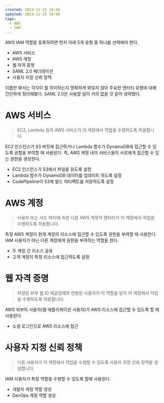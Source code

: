 ```yaml
---
created: 2024-12-25 10:40
updated: 2024-12-25 10:50
tags:
  - AWS
  - IAM
---
```

AWS IAM 역할을 등록하려면 먼저 아래 5개 유형 중 하나를 선택해야 한다.
- AWS 서비스
- AWS 계정
- 웹 자격 증명
- SAML 2.0 페더레이션
- 사용자 지정 신뢰 정책

이름만 봐서는 각각이 뭘 의미하는지 명확하게 와닿지 않아 주요한 엔터티 유형에 대해 간단하게 정리해봤다.
SAML 2.0은 사용할 일이 거의 없을 것 같아 생략했다.
# AWS 서비스
> EC2, Lambda 등의 AWS 서비스가 이 계정에서 작업을 수행하도록 허용합니다.

EC2 인스턴스가 S3 버킷에 접근하거나 Lambda 함수가 DynamoDB에 접근할 수 있도록 권할을 부여할 때 사용된다.
즉, AWS 계정 내의 서비스들이 서로에게 접근할 수 있는 권한을 생성한다.
- EC2 인스턴스가 S3에서 파일을 읽도록 설정
- Lambda 함수가 DynamoDB 데이터를 업데이트 하도록 설정
- CodePipeline이 S3에 빌드 아티팩트를 저장하도록 설정
# AWS 계정
> 사용자 또는 서드 파티에 속한 다른 AWS 계정의 엔터티가 이 계정에서 작업을 수행하도록 허용합니다.

특정 AWS 계정이 현재 계정의 리소스에 접근할 수 있도록 권한을 부여할 때 사용한다.
IAM 사용자가 아닌 다른 계정에게 권한을 부여하는 역할을 한다.
- 두 계정 간 리소스 공유
- 고객 계정이 특정 리소스에 접근하도록 설정
# 웹 자격 증명
> 지정된 외부 웹 ID 제공업체와 연동된 사용자가 이 역할을 맡아 이 계정에서 작업을 수행하도록 허용합니다.

AWS 외부의 사용자(웹 애플리케이션 사용자)가 AWS 리소스에 접근할 수 있도록 할 때 사용된다.
- 소셜 로그인으로 AWS 리소스에 접근
# 사용자 지정 신뢰 정책
> 다른 사용자가 이 계정에서 작업을 수행할 수 있도록 사용자 지정 신뢰 정책을 생성합니다.

IAM 사용자가 특정 역할을 수행할 수 있도록 할때 사용된다.
- 개발자 계정 역할 생성
- DevOps 계정 역할 생성
